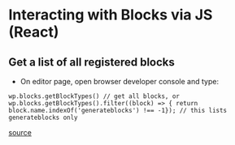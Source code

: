 # Interacting with Blocks via JS (React)

## Get a list of all registered blocks
* On editor page, open browser developer console and type:
```
wp.blocks.getBlockTypes() // get all blocks, or
wp.blocks.getBlockTypes().filter((block) => { return block.name.indexOf('generateblocks') !== -1}); // this lists generateblocks only

```
[source](https://github.com/WordPress/gutenberg/issues/12775#issuecomment-793369394)